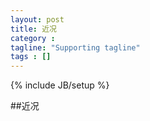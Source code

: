 ```yaml
---
layout: post
title: 近况
category : 
tagline: "Supporting tagline"
tags : []
---
```

{% include JB/setup %}

##近况
